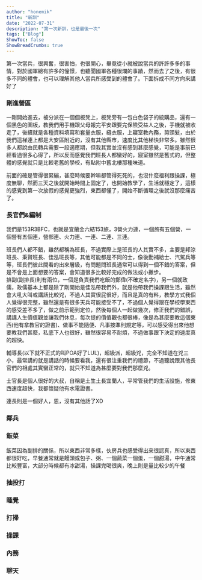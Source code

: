 ```yaml
---
author: "honemik"
title: "新訓"
date: "2022-07-31"
description: "第一次新訓，也是最後一次"
tags: ["Blog"]
ShowToc: false
ShowBreadCrumbs: true
---
```


第一次當兵，很興奮，很害怕，也很開心，畢竟從小就被說當兵的許許多多的事情，對於國軍總有許多的憧憬，也聽聞國軍各種很爛的事蹟，然而去了之後，有很多不同的體會，也可以理解其他人當兵所感受到的體會了。下面拆成不同方向來講好了

### 剛進營區

一剛開始進去，被分派在一個個板凳上，板凳旁有一包白色袋子的統購品，還有一個黑色的圖板，教我們用手機跟父母報完平安跟要完保險受益人之後，手機就被收走了，後續就是各種資料填寫和套量衣服，縫衣服，上寢室教內務，剪頭髮，由於我們這梯連上都是大安區附近的，沒有其他縣市，速度比其他梯快非常多。雖然很多人都說由民轉兵需要一段適應期，但我其實並沒有感到甚麼感覺，可能是事前已經看過很多心得了，所以反而感覺我們班長人都蠻好的，寢室雖然是舊式的，但整體的感覺就只是比較老舊的學校，有點附中舊北樓那種味道。

前面的確是管得很緊繃，甚麼時候要幹嘛都管得死死的，也沒什麼福利跟操課，極度無聊，然而三天之後就開始時間上固定了，也開始教學了，生活就穩定了，這樣的感覺到第一次放假的感覺更強烈，東西都懂了，開始不斷循環之後就沒那麼痛苦了。

### 長官們&編制

我們是153R3BFC，也就是宜蘭金六結153旅，3營火力連，一個旅有五個營，一個營有五個連，營部連、火力連、一連、二連、三連。

班長們人都不錯，雖然都稱為班長，不過實際上是班長的人其實不多，主要是邦涼班長、秉賢班長、佳泓班長等，其他可能都是不同的士，像後勤補給士、汽駕兵等等，班長們彼此間看的出來層級，有問題問班長通常可以得到一個不錯的答案，但是不會是上面想要的答案，會知道很多比較好完成的做法或小撇步。\
排副(副排長)則有兩位，一個是負責我們吃飯的鄭偉(不確定名字)，另一個就政儒，政儒基本上都是除了剛開始是佳泓帶我們外，就是他帶我們操課跟生活，雖然會大吼大叫或講話比較兇，不過人其實很屁很好，而且是真的有料，教學方式我個人覺得很完整，雖然還是有很多天兵可能接受不了，不過個人覺得跟在學校學東西的感受差不多了，做之前示範到定位，然後每個人一起做幾次，修正我們的錯誤，講講人生價值觀並讓我們休息，每次提的價值觀也都很棒，像是為甚麼要教這個東西(他有拿教官的證書)、做事不能隨便、凡事按準則規定等，可以感受得出來他想要教我們甚麼，私底下人也很好，雖然很容易不耐煩，不過做事跟下決定的速度真的超快。

輔導長(以下就不正式的叫POA好了LUL)，超級派，超級兇，完全不知道在兇三小，最常講的就是講話的時候要看我，還有很注重我們的禮節，不過聽說跟其他長官們的相處其實蠻正常的，就只不知道為甚麼要對我們那麼兇。

士官長是個人很好的大叔，自稱是土生土長宜蘭人，平常管我們的生活設施，修東西速度超快，我都懷疑他有水電證書。

連長則是一個好人，恩，沒有其他話了XD

### **鄰兵**

### **飯菜**

飯菜因為副排的關係，所以東西非常多樣，伙房兵也感受得出來很認真，所以東西都很好吃，早餐通常就是饅頭或包子、粥、一個蔬菜一個蛋，一個甜湯，中午通常比較豐富，大部分時候都有冰甜湯，操課完喝很爽，晚上則是量比較少的午餐

### 抽投打

### 睡覺

### 打掃

### 操課

### 內務

### 聊天